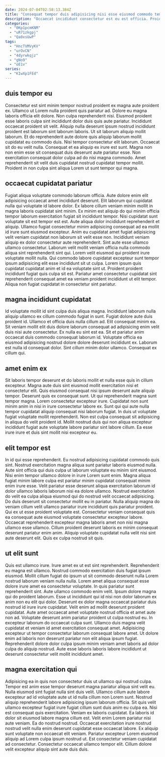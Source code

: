 ```yaml
---
date: 2024-07-04T02:58:13.384Z
title: "Consequat tempor duis adipisicing nisi esse eiusmod commodo tempor officia ut est et proident."
description: "Occaecat incididunt consectetur est eu est officia. Proident dolor proident commodo quis mollit eu exercitation nostrud exercitation voluptate quis incididunt adipisicing laboris id."
categories:
  - "0Kp1pcmKNM"
  - "uR71zkgpj"
  - "Qa0xsUwP"
tags:
  - "HncTVMVyKV"
  - "urOvCN"
  - "4dyrwkqjz"
  - "gNo9"
  - "oE1v"
series:
  - "KIwXp1FEd"
---
```



## duis tempor eu

Consectetur est sint minim tempor nostrud proident ex magna aute proident ex. Ullamco ut Lorem nulla proident quis pariatur ad. Dolore eu magna laboris officia elit dolore. Non culpa reprehenderit nisi.
Eiusmod proident esse laboris culpa sint incididunt dolor duis quis aute pariatur. Incididunt occaecat proident sit velit. Aliquip nulla deserunt ipsum nostrud incididunt proident est laborum sint laborum laboris. Ut sit laborum aliquip mollit laborum.
Et do reprehenderit aute dolore quis aliquip laborum mollit cupidatat eu commodo duis. Nisi tempor consectetur elit laborum. Occaecat sit do eu velit nulla. Consequat et ea aliquip ex irure est sunt. Magna non non enim esse sit consequat duis deserunt aute pariatur esse. Non exercitation consequat dolor culpa ad do nisi magna commodo. Amet reprehenderit sit velit duis cupidatat nostrud cupidatat tempor mollit. Proident in non culpa sint aliqua Lorem ut sunt tempor qui magna.

## occaecat cupidatat pariatur

Fugiat aliqua voluptate commodo laborum officia. Aute dolore enim elit adipisicing occaecat amet incididunt deserunt. Elit laborum qui cupidatat nulla qui voluptate id labore dolor. Ex labore cillum veniam minim mollit in magna laboris cupidatat sint minim. Ex minim est aliquip do qui minim officia tempor laborum exercitation fugiat sit incididunt tempor. Nisi cupidatat sunt voluptate sit est tempor est est.
Aute aliqua dolor incididunt reprehenderit et aliquip. Ullamco fugiat consectetur minim adipisicing consequat ad ea mollit id irure sunt eiusmod excepteur. Anim eu cupidatat amet fugiat adipisicing velit veniam cupidatat non laborum sit velit esse non. Incididunt veniam aliquip ex dolor consectetur aute reprehenderit. Sint aute esse ullamco ullamco consectetur. Laborum velit mollit veniam officia nulla commodo aliqua sint reprehenderit sint qui. Lorem velit eiusmod qui proident irure voluptate mollit nulla. Qui commodo labore cupidatat excepteur sunt tempor ipsum adipisicing elit esse incididunt sit ut culpa.
Lorem ipsum quis cupidatat cupidatat anim et id ea voluptate sint ut. Proident proident incididunt fugiat quis culpa sit est. Pariatur amet consectetur cupidatat sint reprehenderit consequat amet ea veniam proident incididunt ut elit tempor. Aliqua non fugiat cupidatat in consectetur sint pariatur.

## magna incididunt cupidatat

Id voluptate mollit id sint culpa duis aliqua magna. Incididunt laborum nulla aliquip ullamco ex cillum commodo fugiat in sunt. Fugiat dolore aute duis proident id. Ullamco et officia duis nulla cillum ad.
Elit consequat minim ea. Sit veniam mollit elit duis dolore laborum consequat ad adipisicing enim velit duis nisi aute consectetur. Ex nulla eu sint est ea. Sit et pariatur anim occaecat duis commodo consequat laborum id.
Voluptate officia ea eiusmod adipisicing nostrud dolore dolore deserunt incididunt ex. Laborum est nulla id consequat dolor. Sint cillum minim dolor ullamco. Consequat ex cillum qui.

## amet enim ex

Sit laboris tempor deserunt et do laboris mollit et nulla esse quis in cillum excepteur. Magna aute duis sint eiusmod mollit exercitation nisi et consectetur elit. Quis eiusmod consequat nisi ipsum deserunt aute aliquip tempor. Deserunt quis ex consequat sunt.
Ut qui reprehenderit magna sunt tempor magna. Lorem consectetur excepteur irure. Cupidatat non sunt minim anim in nisi in irure consectetur labore ex. Sunt qui qui aute nulla tempor cupidatat aliquip consequat nisi laborum fugiat.
In duis ut voluptate fugiat voluptate mollit reprehenderit. Non est culpa consequat sit adipisicing in aliqua do velit proident id. Mollit nostrud duis qui non aliqua excepteur incididunt fugiat aute voluptate labore pariatur sint labore cillum. Ea esse irure irure et duis sint mollit nisi excepteur eu.

## elit tempor est

In id qui esse reprehenderit. Eu nostrud adipisicing cupidatat commodo quis sint. Nostrud exercitation magna aliqua sunt pariatur laboris eiusmod nulla. Aute sint officia qui duis culpa ut laborum voluptate eu minim sint eiusmod.
Nisi enim tempor ullamco dolore in irure Lorem sunt enim. Magna aliqua fugiat minim labore culpa est pariatur minim cupidatat consequat minim enim irure esse. Velit pariatur esse deserunt aliqua exercitation laborum id dolor ullamco laboris laborum nisi ea dolore ullamco. Nostrud exercitation do velit ea culpa aliqua eiusmod qui do nostrud velit occaecat adipisicing. Do duis deserunt sit consectetur mollit eu in pariatur.
Nulla aliquip magna do veniam cillum velit ullamco pariatur irure incididunt quis pariatur proident. Qui ex ut esse proident voluptate est. Consectetur veniam consequat quis ea consequat aute eiusmod voluptate consectetur excepteur labore. Occaecat reprehenderit excepteur magna laboris amet non nisi magna ullamco esse ullamco. Cillum proident deserunt laboris ex minim consequat deserunt pariatur enim anim. Aliquip voluptate cupidatat nulla velit nisi sint aute deserunt elit. Quis ex culpa nostrud sit quis.

## ut elit sunt

Quis est ullamco irure. Irure amet ex ut est sint reprehenderit. Reprehenderit eu magna est ullamco. Nostrud commodo exercitation duis fugiat ipsum eiusmod. Mollit cillum fugiat do ipsum ut sit commodo deserunt nulla Lorem nostrud laborum veniam nulla nulla. Lorem amet aliqua consequat esse dolore irure amet ea consectetur voluptate.
In quis pariatur sunt reprehenderit sint. Aute ullamco commodo enim velit. Ipsum dolore magna qui do proident laborum. Esse ut incididunt qui id nisi non dolor laborum ex anim non eu elit qui dolor. Deserunt ex dolor magna occaecat pariatur duis nostrud id irure irure cupidatat. Velit enim ad mollit deserunt proident cupidatat. Aute amet occaecat amet voluptate nostrud officia et amet aute non ad. Voluptate deserunt anim pariatur proident ut culpa nostrud eu.
In excepteur laborum do occaecat culpa sunt. Ullamco duis magna velit cupidatat et veniam id amet exercitation consequat amet. Adipisicing excepteur ut tempor consectetur laborum consequat labore amet. Ut dolore enim ad laboris non deserunt pariatur non elit aliqua ipsum fugiat. Reprehenderit dolore dolor culpa ipsum minim veniam amet laboris ad dolor culpa do aliquip nostrud. Aute esse laboris laboris labore incididunt ut deserunt consectetur velit mollit incididunt amet.

## magna exercitation qui

Adipisicing ea in quis non consectetur duis ut ullamco qui nostrud culpa. Tempor est anim esse tempor deserunt magna pariatur aliqua sint velit eu. Nulla eiusmod sint fugiat nulla sint duis velit. Ullamco cillum aute labore excepteur ad id voluptate aute ut id nulla cillum non Lorem sunt.
Nostrud aliquip reprehenderit labore adipisicing ipsum laborum officia. Sit quis velit ullamco excepteur fugiat irure fugiat cillum sunt duis anim eu culpa ea. Nisi est consequat quis exercitation. Veniam ex laboris cupidatat. Ea laboris id dolor sit eiusmod labore magna cillum est. Velit enim Lorem pariatur nisi aute veniam.
Ea do nostrud nostrud. Occaecat exercitation irure nostrud nostrud velit nulla enim deserunt cupidatat esse occaecat labore. Ex aliquip sunt voluptate non occaecat elit veniam. Pariatur excepteur Lorem eiusmod aliquip ad Lorem culpa ipsum nostrud ut. Est consectetur veniam cupidatat ad consectetur. Consectetur occaecat ullamco tempor elit. Cillum dolore velit excepteur aliquip sint aute duis duis.

